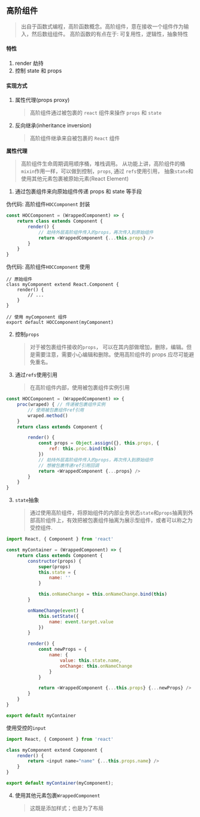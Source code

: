 ## 高阶组件

> 出自于函数式编程，高阶函数概念。高阶组件，意在接收一个组件作为输入，然后数组组件。
> 高阶函数的有点在于: 可复用性，逻辑性，抽象特性

#### 特性

1. render 劫持
2. 控制 state 和 props

#### 实现方式

1. 属性代理(props proxy)

    > 高阶组件通过被包裹的 `react` 组件来操作 `props` 和 `state`

2. 反向继承(inheritance inversion)

    > 高阶组件继承来自被包裹的 `React` 组件

**属性代理**

> 高阶组件生命周期调用顺序桶，堆栈调用。
> 从功能上讲，高阶组件的桶`mixin`作用一样，可以做到控制，`props`, 通过 `refs`使用引用， 抽象`state`和使用其他元素包裹被原始元素(React Element)

1. 通过包裹组件来向原始组件传递 props 和 state 等手段

伪代码: 高阶组件`HOCComponent` 封装

```js
const HOCComponent = (WrappedComponent) => {
    return class extends Component {
        render() {
            // 劫持外层高阶组件传入的props，再次传入到原始组件
            return <WrappedComponent {...this.props} />
        }
    }
}
```

伪代码: 高阶组件`HOCComponent` 使用

```react
// 原始组件
class myComponent extend React.Component {
    render() {
        // ...
    }
}

// 使用 myComponent 组件
export default HOCComponent(myComponent)
```

2. 控制`props`

    > 对于被包裹组件接收的`props`， 可以在其内部做增加，删除，编辑。但是需要注意，需要小心编辑和删除。使用高阶组件的 props 应尽可能避免重名。

3. 通过`refs`使用引用
    > 在高阶组件内部，使用被包裹组件实例引用

```js
const HOCComponent = (WrappedComponent) => {
    proc(wraped) { // 传递被包裹组件实例
        // 使用被包裹组件ref引用
        wraped.method()
    }
    return class extends Component {

        render() {
            const props = Object.assign({}, this.props, {
                ref: this.proc.bind(this)
            })
            // 劫持外层高阶组件传入的props，再次传入到原始组件
            // 想被包裹传递ref引用回调
            return <WrappedComponent {...props} />
        }
    }
}
```

3. `state`抽象
    > 通过使用高阶组件，将原始组件的内部业务状态`state`和`props`抽离到外部高阶组件上，有效把被包裹组件抽离为展示型组件，或者可以称之为受控组件.

```js
import React, { Component } from 'react'

const myContainer = (WrappedComponent) => {
    return class extends Component {
        constructor(props) {
            super(props)
            this.state = {
                name: ''
            }

            this.onNameChange = this.onNameChange.bind(this)
        }

        onNameChange(event) {
            this.setState({
                name: event.target.value
            })
        }

        render() {
            const newProps = {
                name: {
                    value: this.state.name,
                    onChange: this.onNameChange
                }
            }

            return <WrappedComponent {...this.props} {...newProps} />
        }
    }
}

export default myContainer
```

使用受控的`input`

```js
import React, { Component } from 'react'

class myComponent extend Component {
    render() {
        return <input name="name" {...this.props.name} />
    }
}

export default myContainer(myComponent);
```

4. 使用其他元素包裹`WrappedComponent`
    > 这既是添加样式；也是为了布局

